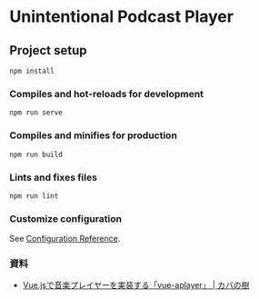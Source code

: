 # Unintentional Podcast Player

## Project setup

```
npm install
```

### Compiles and hot-reloads for development

```
npm run serve
```

### Compiles and minifies for production

```
npm run build
```

### Lints and fixes files

```
npm run lint
```

### Customize configuration

See [Configuration Reference](https://cli.vuejs.org/config/).

### 資料

- [Vue.jsで音楽プレイヤーを実装する「vue-aplayer」 | カバの樹](https://www.kabanoki.net/6844/)
